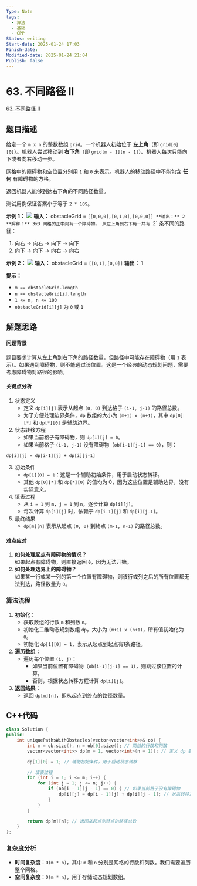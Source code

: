 ```yaml
---
Type: Note
tags: 
  - 算法
  - 基础
  - CPP
Status: writing
Start-date: 2025-01-24 17:03
Finish-date: 
Modified-date: 2025-01-24 21:04
Publish: false
---
```



# 63. 不同路径 II
[63. 不同路径 II](https://leetcode.cn/problems/unique-paths-ii/)

## 题目描述
给定一个 `m x n` 的整数数组 `grid`。一个机器人初始位于 **左上角**（即 `grid[0][0]`）。机器人尝试移动到 **右下角**（即 `grid[m - 1][n - 1]`）。机器人每次只能向下或者向右移动一步。

网格中的障碍物和空位置分别用 `1` 和 `0` 来表示。机器人的移动路径中不能包含 **任何** 有障碍物的方格。

返回机器人能够到达右下角的不同路径数量。

测试用例保证答案小于等于 `2 * 109`。

**示例 1：**
![](https://assets.leetcode.com/uploads/2020/11/04/robot1.jpg)
**输入：** obstacleGrid = `[[0,0,0],[0,1,0],[0,0,0]]
**输出：** 2
**解释：** 3x3 网格的正中间有一个障碍物。
从左上角到右下角一共有 `2` 条不同的路径：
1. 向右 -> 向右 -> 向下 -> 向下
2. 向下 -> 向下 -> 向右 -> 向右

**示例 2：**
![](https://assets.leetcode.com/uploads/2020/11/04/robot2.jpg)
**输入：** obstacleGrid = `[[0,1],[0,0]]`
**输出：** 1

**提示：**
- `m == obstacleGrid.length`
- `n == obstacleGrid[i].length`
- `1 <= m, n <= 100`
- `obstacleGrid[i][j]` 为 `0` 或 `1`


## 解题思路
#### **问题背景**

题目要求计算从左上角到右下角的路径数量，但路径中可能存在障碍物（用 `1` 表示）。如果遇到障碍物，则不能通过该位置。这是一个经典的动态规划问题，需要考虑障碍物对路径的影响。

#### **关键点分析**
1. 状态定义
	- 定义 `dp[i][j]` 表示从起点 `(0, 0)` 到达格子 `(i-1, j-1)` 的路径总数。
	- 为了方便处理边界条件，`dp` 数组的大小为 `(m+1) x (n+1)`，其中 `dp[0][*]` 和 `dp[*][0]` 是辅助边界。
2. 状态转移方程
	- 如果当前格子有障碍物，则 `dp[i][j] = 0`。
	- 如果当前格子 `(i-1, j-1)` 没有障碍物（`ob[i-1][j-1] == 0`），则：
```
dp[i][j] = dp[i-1][j] + dp[i][j-1]
```
	
3. 初始条件
	- `dp[1][0] = 1`：这是一个辅助初始条件，用于启动状态转移。
	- 其他 `dp[0][*]` 和 `dp[*][0]` 的值均为 0，因为这些位置是辅助边界，没有实际意义。
4. 填表过程
	- 从 `i = 1` 到 `m`，`j = 1` 到 `n`，逐步计算 `dp[i][j]`。
	- 每次计算 `dp[i][j]` 时，依赖于 `dp[i-1][j]` 和 `dp[i][j-1]`。
5. 最终结果
	- `dp[m][n]` 表示从起点 `(0, 0)` 到终点 `(m-1, n-1)` 的路径总数。


#### **难点应对**
1. **如何处理起点有障碍物的情况？**  
    如果起点有障碍物，则直接返回 `0`，因为无法开始。
2. **如何处理边界上的障碍物？**  
    如果某一行或某一列的第一个位置有障碍物，则该行或列之后的所有位置都无法到达，路径数量为 `0`。
    

### 算法流程
1. **初始化：**
    - 获取数组的行数 `m` 和列数 `n`。
    - 初始化二维动态规划数组 `dp`，大小为 `(m+1) x (n+1)`，所有值初始化为 `0`。
    - 初始化 `dp[1][0] = 1`，表示从起点到起点有1条路径。
2. **遍历数组：**
    - 遍历每个位置 `(i, j)`：
        - 如果当前位置有障碍物（`ob[i-1][j-1] == 1`），则跳过该位置的计算。
        - 否则，根据状态转移方程计算 `dp[i][j]`。
3. **返回结果：**
    - 返回 `dp[m][n]`，即从起点到终点的路径数量。

## C++代码

```cpp
class Solution {
public:
    int uniquePathsWithObstacles(vector<vector<int>>& ob) {
        int m = ob.size(), n = ob[0].size(); // 网格的行数和列数
        vector<vector<int>> dp(m + 1, vector<int>(n + 1)); // 定义 dp 数组

        dp[1][0] = 1; // 辅助初始条件，用于启动状态转移

        // 填表过程
        for (int i = 1; i <= m; i++) {
            for (int j = 1; j <= n; j++) {
                if (ob[i - 1][j - 1] == 0) { // 如果当前格子没有障碍物
                    dp[i][j] = dp[i - 1][j] + dp[i][j - 1]; // 状态转移方程
                }
            }
        }

        return dp[m][n]; // 返回从起点到终点的路径总数
    }
};
```

### 复杂度分析
- **时间复杂度**：`O(m * n)`，其中 `m` 和 `n` 分别是网格的行数和列数。我们需要遍历整个网格。
- **空间复杂度**：`O(m * n)`，用于存储动态规划数组。


